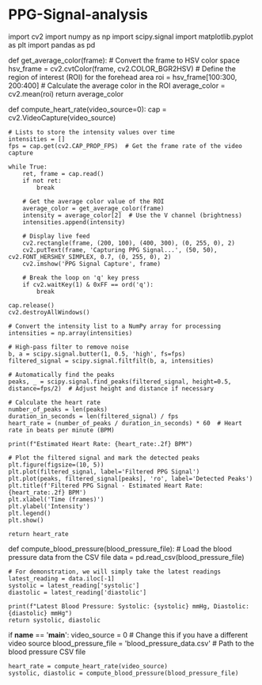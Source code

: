 # PPG-Signal-analysis
import cv2
import numpy as np
import scipy.signal
import matplotlib.pyplot as plt
import pandas as pd

def get_average_color(frame):
    # Convert the frame to HSV color space
    hsv_frame = cv2.cvtColor(frame, cv2.COLOR_BGR2HSV)
    # Define the region of interest (ROI) for the forehead area
    roi = hsv_frame[100:300, 200:400]
    # Calculate the average color in the ROI
    average_color = cv2.mean(roi)
    return average_color

def compute_heart_rate(video_source=0):
    cap = cv2.VideoCapture(video_source)

    # Lists to store the intensity values over time
    intensities = []
    fps = cap.get(cv2.CAP_PROP_FPS)  # Get the frame rate of the video capture

    while True:
        ret, frame = cap.read()
        if not ret:
            break

        # Get the average color value of the ROI
        average_color = get_average_color(frame)
        intensity = average_color[2]  # Use the V channel (brightness)
        intensities.append(intensity)

        # Display live feed
        cv2.rectangle(frame, (200, 100), (400, 300), (0, 255, 0), 2)
        cv2.putText(frame, 'Capturing PPG Signal...', (50, 50), cv2.FONT_HERSHEY_SIMPLEX, 0.7, (0, 255, 0), 2)
        cv2.imshow('PPG Signal Capture', frame)

        # Break the loop on 'q' key press
        if cv2.waitKey(1) & 0xFF == ord('q'):
            break

    cap.release()
    cv2.destroyAllWindows()

    # Convert the intensity list to a NumPy array for processing
    intensities = np.array(intensities)

    # High-pass filter to remove noise
    b, a = scipy.signal.butter(1, 0.5, 'high', fs=fps)
    filtered_signal = scipy.signal.filtfilt(b, a, intensities)

    # Automatically find the peaks
    peaks, _ = scipy.signal.find_peaks(filtered_signal, height=0.5, distance=fps/2)  # Adjust height and distance if necessary

    # Calculate the heart rate
    number_of_peaks = len(peaks)
    duration_in_seconds = len(filtered_signal) / fps
    heart_rate = (number_of_peaks / duration_in_seconds) * 60  # Heart rate in beats per minute (BPM)

    print(f"Estimated Heart Rate: {heart_rate:.2f} BPM")

    # Plot the filtered signal and mark the detected peaks
    plt.figure(figsize=(10, 5))
    plt.plot(filtered_signal, label='Filtered PPG Signal')
    plt.plot(peaks, filtered_signal[peaks], 'ro', label='Detected Peaks')
    plt.title(f'Filtered PPG Signal - Estimated Heart Rate: {heart_rate:.2f} BPM')
    plt.xlabel('Time (frames)')
    plt.ylabel('Intensity')
    plt.legend()
    plt.show()

    return heart_rate

def compute_blood_pressure(blood_pressure_file):
    # Load the blood pressure data from the CSV file
    data = pd.read_csv(blood_pressure_file)

    # For demonstration, we will simply take the latest readings
    latest_reading = data.iloc[-1]
    systolic = latest_reading['systolic']
    diastolic = latest_reading['diastolic']

    print(f"Latest Blood Pressure: Systolic: {systolic} mmHg, Diastolic: {diastolic} mmHg")
    return systolic, diastolic

if __name__ == '__main__':
    video_source = 0  # Change this if you have a different video source
    blood_pressure_file = 'blood_pressure_data.csv'  # Path to the blood pressure CSV file
    
    heart_rate = compute_heart_rate(video_source)
    systolic, diastolic = compute_blood_pressure(blood_pressure_file)
